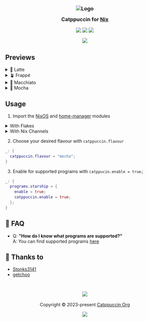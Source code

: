 <h3 align="center">
	<img src="https://raw.githubusercontent.com/catppuccin/catppuccin/main/assets/logos/exports/1544x1544_circle.png" width="100" alt="Logo"/><br/>
	<img src="https://raw.githubusercontent.com/catppuccin/catppuccin/main/assets/misc/transparent.png" height="30" width="0px"/>
	Catppuccin for <a href="https://nixos.org">Nix</a>
	<img src="https://raw.githubusercontent.com/catppuccin/catppuccin/main/assets/misc/transparent.png" height="30" width="0px"/>
</h3>

<p align="center">
	<a href="https://github.com/catppuccin/nix/stargazers"><img src="https://img.shields.io/github/stars/catppuccin/nix?colorA=363a4f&colorB=b7bdf8&style=for-the-badge"></a>
	<a href="https://github.com/catppuccin/nix/issues"><img src="https://img.shields.io/github/issues/catppuccin/nix?colorA=363a4f&colorB=f5a97f&style=for-the-badge"></a>
	<a href="https://github.com/catppuccin/nix/contributors"><img src="https://img.shields.io/github/contributors/catppuccin/nix?colorA=363a4f&colorB=a6da95&style=for-the-badge"></a>
</p>

<p align="center">
	<img src="https://raw.githubusercontent.com/catppuccin/catppuccin/main/assets/previews/preview.webp"/>
</p>

## Previews

<details>
  <summary>🌻 Latte</summary>
  <img src="https://raw.githubusercontent.com/catppuccin/catppuccin/main/assets/previews/latte.webp"/>
</details>
<details>
  <summary>🪴 Frappé</summary>
  <img src="https://raw.githubusercontent.com/catppuccin/catppuccin/main/assets/previews/frappe.webp"/>
</details>
<details>
  <summary>🌺 Macchiato</summary>
  <img src="https://raw.githubusercontent.com/catppuccin/catppuccin/main/assets/previews/macchiato.webp"/>
</details>
<details>
  <summary>🌿 Mocha</summary>
  <img src="https://raw.githubusercontent.com/catppuccin/catppuccin/main/assets/previews/mocha.webp"/>
</details>

## Usage

1. Import the [NixOS](https://nixos.org) and [home-manager](https://github.com/nix-community/home-manager) modules

<details>
<summary>With Flakes</summary>

```nix
{
  inputs = {
    nixpkgs.url = "nixpkgs/nixos-22.11";
    catppuccin.url = "github:catppuccin/nix";
    home-manager = {
      url = "github:nix-community/home-manager";
      inputs.nixpkgs.follows = "nixpkgs";
    };
  };

  outputs = { nixpkgs, catppuccin, home-manager }: let
    system = "x86_64-linux";
    pkgs = import nixpkgs {inherit system;};
  in {
    # for nixos module home-manager installations
    nixosConfigurations.host = pkgs.lib.nixosSystem {
      inherit system;
      modules = [
        catppuccin.nixosModules.catppuccin
        home-manager.nixosModules.home-manager
        {
          home-manager.users.user = {
            modules = [
              catppuccin.homeManagerModules.catppuccin
            ];
          };
        }
      ];
    };

    # for standalone home-manager installations
    homeConfigurations.user = home-manager.lib.homeManagerConfiguration {
      inherit pkgs;
      modules = [
        catppuccin.homeManagerModules.catppuccin
      ];
    };
  };
}
```

</details>

<details>
<summary>With Nix Channels</summary>

```bash
sudo nix-channel --add https://github.com/nix-community/home-manager/archive/master.tar.gz home-manager
sudo nix-channel --add https://github.com/catppuccin/nix/archive/main.tar.gz catppuccin
sudo nix-channel --update
```

For [NixOS module installations](https://nix-community.github.io/home-manager/index.html#sec-install-nixos-module):

```nix
_: {
  imports = [
    <home-manager/nixos>
    <catppuccin/modules/nixos>
  ];

  home-manager.users.user = {
    modules = [
      <catppuccin/modules/home-manager>
    ];
  };
}

```

For [standalone installations](https://nix-community.github.io/home-manager/index.html#sec-install-standalone)

```nix
_: {
  imports = [
    <catppuccin/modules/home-manager>
  ];

  home.username = "user";
  home.homeDirectory = "user";
  programs.home-manager.enable = true;
}
```

</details>

2. Choose your desired flavour with `catppuccin.flavour`

```nix
_: {
  catppuccin.flavour = "mocha";
}
```

3. Enable for supported programs with `catppucin.enable = true;`

```nix
_: {
  programs.starship = {
    enable = true;
    catppuccin.enable = true;
  };
}
```

## 🙋 FAQ

- Q: **"How do I know what programs are supported?"**\
  A: You can find supported programs [here](https://github.com/catppuccin/nix/tree/main/modules/home-manager)

## 💝 Thanks to

- [Stonks3141](https://github.com/Stonks3141)
- [getchoo](https://github.com/getchoo)

&nbsp;

<p align="center">
	<img src="https://raw.githubusercontent.com/catppuccin/catppuccin/main/assets/footers/gray0_ctp_on_line.svg?sanitize=true" />
</p>

<p align="center">
	Copyright &copy; 2023-present <a href="https://github.com/catppuccin" target="_blank">Catppuccin Org</a>
</p>

<p align="center">
	<a href="https://github.com/catppuccin/catppuccin/blob/main/LICENSE"><img src="https://img.shields.io/static/v1.svg?style=for-the-badge&label=License&message=MIT&logoColor=d9e0ee&colorA=363a4f&colorB=b7bdf8"/></a>
</p>
